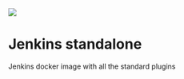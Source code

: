 <img src=https://img.shields.io/badge/Build_Status-STABLE-green>

# Jenkins standalone

Jenkins docker image with all the standard plugins
